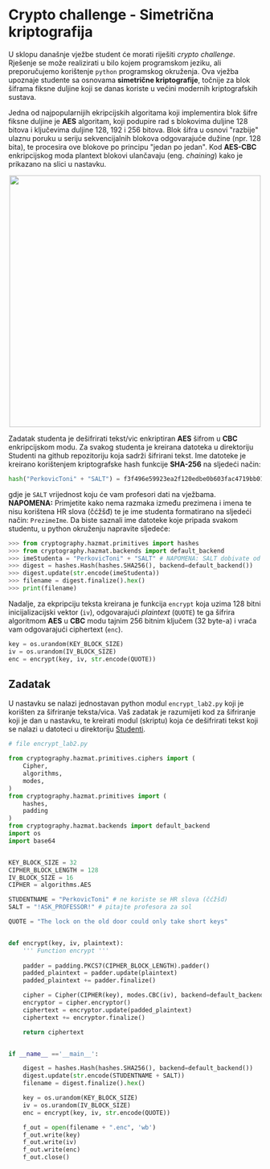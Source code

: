 
# Crypto challenge - Simetrična kriptografija

U sklopu današnje vježbe student će morati riješiti *crypto challenge*. Rješenje se može realizirati u bilo kojem programskom jeziku, ali preporučujemo korištenje ``python`` programskog okruženja. Ova vježba upoznaje studente sa osnovama **simetrične kriptografije**, točnije za blok šiframa fiksne duljine koji se danas koriste u većini modernih kriptografskih sustava.

Jedna od najpopularnijih ekripcijskih algoritama koji implementira blok šifre fiksne duljine je **AES** algoritam, koji podupire rad s blokovima duljine 128 bitova i ključevima duljine 128, 192 i 256 bitova. Blok šifra u osnovi "razbije" ulaznu poruku u seriju sekvencijalnih blokova odgovarajuće dužine (npr. 128 bita), te procesira ove blokove po principu "jedan po jedan". Kod **AES-CBC** enkripcijskog moda plantext blokovi ulančavaju (eng. *chaining*) kako je prikazano na slici u nastavku.

<p align="center">
  <img width="500" src="https://raw.githubusercontent.com/mcagalj/CNS-2017-18/master/img/cbc.PNG">
</p>

Zadatak studenta je dešifrirati tekst/vic enkriptiran **AES** šifrom u **CBC** enkripcijskom modu. Za svakog studenta je kreirana datoteka u direktoriju Studenti na github repozitoriju koja sadrži šifrirani tekst. Ime datoteke je kreirano korištenjem kriptografske hash funkcije **SHA-256** na sljedeći način:


```python
hash("PerkovicToni" + "SALT") = f3f496e59923ea2f120edbe0b603fac4719bb01e250e9534e401af6f1edb0a5e
```

gdje je ``SALT`` vrijednost koju će vam profesori dati na vježbama. **NAPOMENA:** Primjetite kako nema razmaka između prezimena i imena te nisu korištena HR slova (čćžšđ) te je ime studenta formatirano na sljedeći način: ``PrezimeIme``. Da biste saznali ime datoteke koje pripada svakom studentu, u python okruženju napravite sljedeće:

```python
>>> from cryptography.hazmat.primitives import hashes
>>> from cryptography.hazmat.backends import default_backend
>>> imeStudenta = "PerkovicToni" + "SALT" # NAPOMENA: SALT dobivate od profesora
>>> digest = hashes.Hash(hashes.SHA256(), backend=default_backend())
>>> digest.update(str.encode(imeStudenta))
>>> filename = digest.finalize().hex()
>>> print(filename)
```

Nadalje, za ekpripciju teksta kreirana je funkcija ``encrypt`` koja uzima 128 bitni inicijalizacijski vektor (``iv``), odgovarajući *plaintext* (``QUOTE``) te ga šifrira algoritmom **AES** u **CBC** modu tajnim 256 bitnim ključem (32 byte-a) i vraća vam odgovarajući ciphertext (``enc``).

```python
key = os.urandom(KEY_BLOCK_SIZE)
iv = os.urandom(IV_BLOCK_SIZE)
enc = encrypt(key, iv, str.encode(QUOTE))
```

## Zadatak

U nastavku se nalazi jednostavan python modul ``encrypt_lab2.py`` koji je korišten za šifriranje teksta/vica. Vaš zadatak je razumijeti kod za šifriranje koji je dan u nastavku, te kreirati modul (skriptu) koja će dešifrirati tekst koji se nalazi u datoteci u direktoriju [Studenti](Studenti).

```python
# file encrypt_lab2.py

from cryptography.hazmat.primitives.ciphers import (
    Cipher,
    algorithms,
    modes,
)
from cryptography.hazmat.primitives import (
	hashes,
	padding
)
from cryptography.hazmat.backends import default_backend
import os
import base64


KEY_BLOCK_SIZE = 32
CIPHER_BLOCK_LENGTH = 128
IV_BLOCK_SIZE = 16
CIPHER = algorithms.AES

STUDENTNAME = "PerkovicToni" # ne koriste se HR slova (čćžšđ)
SALT = "!ASK_PROFESSOR!" # pitajte profesora za sol

QUOTE = "The lock on the old door could only take short keys"


def encrypt(key, iv, plaintext):
    ''' Function encrypt '''
    
    padder = padding.PKCS7(CIPHER_BLOCK_LENGTH).padder()
    padded_plaintext = padder.update(plaintext)
    padded_plaintext += padder.finalize()

    cipher = Cipher(CIPHER(key), modes.CBC(iv), backend=default_backend())
    encryptor = cipher.encryptor()
    ciphertext = encryptor.update(padded_plaintext)
    ciphertext += encryptor.finalize()

    return ciphertext


if __name__ =='__main__':

    digest = hashes.Hash(hashes.SHA256(), backend=default_backend())
    digest.update(str.encode(STUDENTNAME + SALT))
    filename = digest.finalize().hex()

    key = os.urandom(KEY_BLOCK_SIZE)
    iv = os.urandom(IV_BLOCK_SIZE)
    enc = encrypt(key, iv, str.encode(QUOTE))

    f_out = open(filename + ".enc", 'wb')
    f_out.write(key)
    f_out.write(iv)
    f_out.write(enc)
    f_out.close()
```
